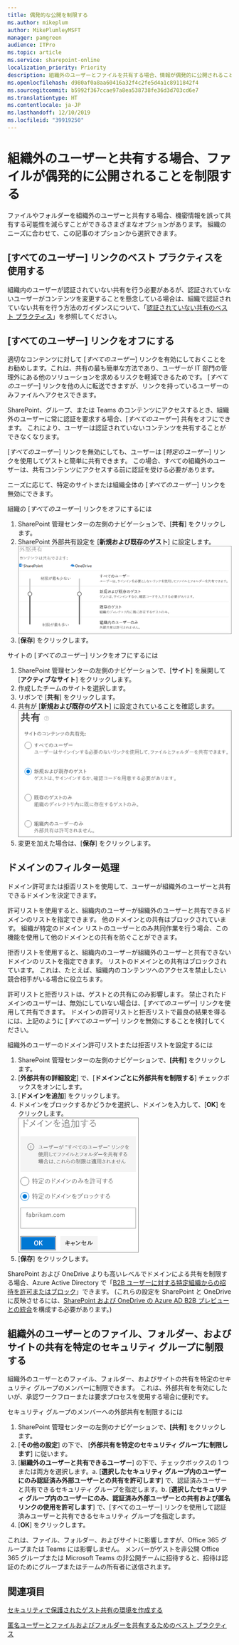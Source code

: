 ```yaml
---
title: 偶発的な公開を制限する
ms.author: mikeplum
author: MikePlumleyMSFT
manager: pamgreen
audience: ITPro
ms.topic: article
ms.service: sharepoint-online
localization_priority: Priority
description: 組織外のユーザーとファイルを共有する場合、情報が偶発的に公開されることを防止する方法を説明します。
ms.openlocfilehash: d980af0a8aa60416a32f4c2fe5d4a1c8911842f4
ms.sourcegitcommit: b5992f367ccae97a8ea538738fe36d3d703cd6e7
ms.translationtype: HT
ms.contentlocale: ja-JP
ms.lasthandoff: 12/10/2019
ms.locfileid: "39919250"
---
```

# <a name="limit-accidental-exposure-to-files-when-sharing-with-people-outside-your-organization"></a>組織外のユーザーと共有する場合、ファイルが偶発的に公開されることを制限する

ファイルやフォルダーを組織外のユーザーと共有する場合、機密情報を誤って共有する可能性を減らすことができるさまざまなオプションがあります。 組織のニーズに合わせて、この記事のオプションから選択できます。

## <a name="use-best-practices-for-anyone-links"></a>[すべてのユーザー] リンクのベスト プラクティスを使用する

組織内のユーザーが認証されていない共有を行う必要があるが、認証されていないユーザーがコンテンツを変更することを懸念している場合は、組織で認証されていない共有を行う方法のガイダンスについて、「[認証されていない共有のベスト プラクティス](best-practices-anonymous-sharing.md)」を参照してください。

## <a name="turn-off-anyone-links"></a>[すべてのユーザー] リンクをオフにする

適切なコンテンツに対して [*すべてのユーザー*] リンクを有効にしておくことをお勧めします。これは、共有の最も簡単な方法であり、ユーザーが IT 部門の管理外にある他のソリューションを求めるリスクを軽減できるためです。 [*すべてのユーザー*] リンクを他の人に転送できますが、リンクを持っているユーザーのみファイルへアクセスできます。

SharePoint、グループ、または Teams のコンテンツにアクセスするとき、組織外のユーザーに常に認証を要求する場合、[*すべてのユーザー*] 共有をオフにできます。 これにより、ユーザーは認証されていないコンテンツを共有することができなくなります。

[*すべてのユーザー*] リンクを無効にしても、ユーザーは [*特定のユーザー*] リンクを使用してゲストと簡単に共有できます。 この場合、すべての組織外のユーザーは、共有コンテンツにアクセスする前に認証を受ける必要があります。

ニーズに応じて、特定のサイトまたは組織全体の [*すべてのユーザー*] リンクを無効にできます。

組織の [*すべてのユーザー*] リンクをオフにするには
1. SharePoint 管理センターの左側のナビゲーションで、[**共有**] をクリックします。
2. SharePoint 外部共有設定を [**新規および既存のゲスト**] に設定します。</br>
   ![SharePoint サイトの外部共有設定のスクリーンショット](media/sharepoint-organization-external-sharing-controls-new-users.png)
3. [**保存**] をクリックします。

サイトの [*すべてのユーザー*] リンクをオフにするには
1. SharePoint 管理センターの左側のナビゲーションで、[**サイト**] を展開して [**アクティブなサイト**] をクリックします。
2. 作成したチームのサイトを選択します。
3. リボンで [**共有**] をクリックします。
4. 共有が [**新規および既存のゲスト**] に設定されていることを確認します。</br>
   ![SharePoint サイトの外部共有設定のスクリーンショット](media/sharepoint-site-external-sharing-settings.png)
5. 変更を加えた場合は、[**保存**] をクリックします。

## <a name="domain-filtering"></a>ドメインのフィルター処理

ドメイン許可または拒否リストを使用して、ユーザーが組織外のユーザーと共有できるドメインを決定できます。

許可リストを使用すると、組織内のユーザーが組織外のユーザーと共有できるドメインのリストを指定できます。 他のドメインとの共有はブロックされています。 組織が特定のドメイン リストのユーザーとのみ共同作業を行う場合、この機能を使用して他のドメインとの共有を防ぐことができます。

拒否リストを使用すると、組織内のユーザーが組織外のユーザーと共有できないドメインのリストを指定できます。 リストのドメインとの共有はブロックされています。 これは、たとえば、組織内のコンテンツへのアクセスを禁止したい競合相手がいる場合に役立ちます。

許可リストと拒否リストは、ゲストとの共有にのみ影響します。 禁止されたドメインのユーザーは、無効にしていない場合は、[*すべてのユーザー*] リンクを使用して共有できます。 ドメインの許可リストと拒否リストで最良の結果を得るには、上記のように [*すべてのユーザー*] リンクを無効にすることを検討してください。

組織外のユーザーのドメイン許可リストまたは拒否リストを設定するには
1. SharePoint 管理センターの左側のナビゲーションで、**[共有]** をクリックします。
2. [**外部共有の詳細設定**] で、[**ドメインごとに外部共有を制限する**] チェックボックスをオンにします。
3. [**ドメインを追加**] をクリックします。
4. ドメインをブロックするかどうかを選択し、ドメインを入力して、[**OK**] をクリックします。</br>
   ![ドメイン設定による SharePoint 制限外部共有のスクリーンショット](media/sharepoint-sharing-block-domain.png)
5. [**保存**] をクリックします。

SharePoint および OneDrive よりも高いレベルでドメインによる共有を制限する場合、Azure Active Directory で「[B2B ユーザーに対する特定組織からの招待を許可またはブロック](https://docs.microsoft.com/azure/active-directory/b2b/allow-deny-list)」できます。 (これらの設定を SharePoint と OneDrive に反映させるには、[SharePoint および OneDrive の Azure AD B2B プレビューとの統合](https://docs.microsoft.com/sharepoint/sharepoint-azureb2b-integration-preview)を構成する必要があります。)

## <a name="limit-sharing-of-files-folders-and-sites-with-people-outside-your-organization-to-specified-security-groups"></a>組織外のユーザーとのファイル、フォルダー、およびサイトの共有を特定のセキュリティ グループに制限する

組織外のユーザーとのファイル、フォルダー、およびサイトの共有を特定のセキュリティ グループのメンバーに制限できます。 これは、外部共有を有効にしたいが、承認ワークフローまたは要求プロセスを使用する場合に便利です。

セキュリティ グループのメンバーへの外部共有を制限するには
1. SharePoint 管理センターの左側のナビゲーションで、**[共有]** をクリックします。
2. [**その他の設定**] の下で、 [**外部共有を特定のセキュリティ グループに制限します**] に従います。
3. [**組織外のユーザーと共有できるユーザー**] の下で、チェックボックスの 1 つまたは両方を選択します。a. [**選択したセキュリティ グループ内のユーザーにのみ認証済み外部ユーザーとの共有を許可します**] で、認証済みユーザーと共有できるセキュリティ グループを指定します。b. [**選択したセキュリティ グループ内のユーザーにのみ、認証済み外部ユーザーとの共有および匿名リンクの使用を許可します**] で、[すべてのユーザー] リンクを使用して認証済みユーザーと共有できるセキュリティ グループを指定します。
4. [**OK**] をクリックします。

これは、ファイル、フォルダー、およびサイトに影響しますが、Office 365 グループまたは Teams には影響しません。 メンバーがゲストを非公開 Office 365 グループまたは Microsoft Teams の非公開チームに招待すると、招待は認証のためにグループまたはチームの所有者に送信されます。

## <a name="see-also"></a>関連項目

[セキュリティで保護されたゲスト共有の環境を作成する](create-a-secure-guest-sharing-environment.md)

[匿名ユーザーとファイルおよびフォルダーを共有するためのベスト プラクティス](best-practices-anonymous-sharing.md)